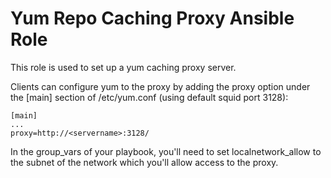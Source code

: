 # Yum Repo Caching Proxy Ansible Role

This role is used to set up a yum caching proxy server. 

Clients can configure yum to the proxy by adding the proxy option under the [main] section of /etc/yum.conf (using default squid port 3128):
```
[main]
...
proxy=http://<servername>:3128/
```

In the group_vars of your playbook, you'll need to set localnetwork_allow to the subnet of the network which you'll allow access to the proxy.
